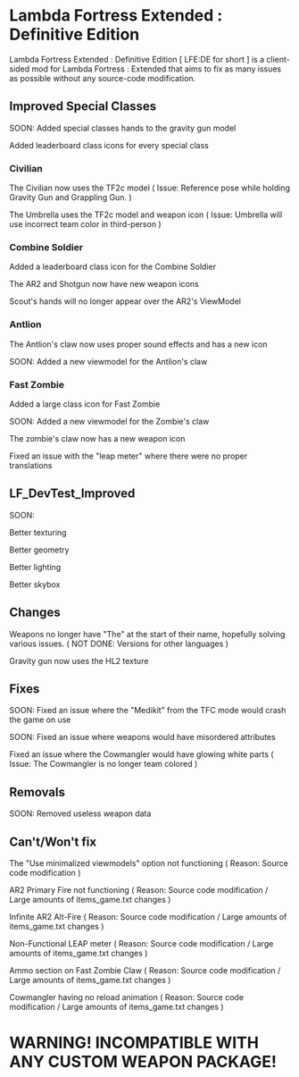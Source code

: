 # Lambda Fortress Extended : Definitive Edition
Lambda Fortress Extended : Definitive Edition [ LFE:DE for short ] is a client-sided mod for Lambda Fortress : Extended that aims to fix as many issues as possible without any source-code modification.


## Improved Special Classes

SOON: Added special classes hands to the gravity gun model

Added leaderboard class icons for every special class

### Civilian

The Civilian now uses the TF2c model ( Issue: Reference pose while holding Gravity Gun and Grappling Gun. )

The Umbrella uses the TF2c model and weapon icon ( Issue: Umbrella will use incorrect team color in third-person )

### Combine Soldier

Added a leaderboard class icon for the Combine Soldier

The AR2 and Shotgun now have new weapon icons

Scout's hands will no longer appear over the AR2's ViewModel

### Antlion

The Antlion's claw now uses proper sound effects and has a new icon

SOON: Added a new viewmodel for the Antlion's claw

### Fast Zombie

Added a large class icon for Fast Zombie

SOON: Added a new viewmodel for the Zombie's claw

The zombie's claw now has a new weapon icon

Fixed an issue with the "leap meter" where there were no proper translations


## LF_DevTest_Improved

SOON:

Better texturing

Better geometry

Better lighting

Better skybox


## Changes


Weapons no longer have "The" at the start of their name, hopefully solving various issues. ( NOT DONE: Versions for other languages )

Gravity gun now uses the HL2 texture


## Fixes


SOON: Fixed an issue where the "Medikit" from the TFC mode would crash the game on use

SOON: Fixed an issue where weapons would have misordered attributes

Fixed an issue where the Cowmangler would have glowing white parts ( Issue: The Cowmangler is no longer team colored )

## Removals

SOON: Removed useless weapon data



## Can't/Won't fix


The "Use minimalized viewmodels" option not functioning ( Reason: Source code modification )

AR2 Primary Fire not functioning ( Reason: Source code modification / Large amounts of items_game.txt changes )

Infinite AR2 Alt-Fire ( Reason: Source code modification / Large amounts of items_game.txt changes )

Non-Functional LEAP meter ( Reason: Source code modification / Large amounts of items_game.txt changes )

Ammo section on Fast Zombie Claw ( Reason: Source code modification / Large amounts of items_game.txt changes )

Cowmangler having no reload animation ( Reason: Source code modification / Large amounts of items_game.txt changes )


# WARNING! INCOMPATIBLE WITH ANY CUSTOM WEAPON PACKAGE!

